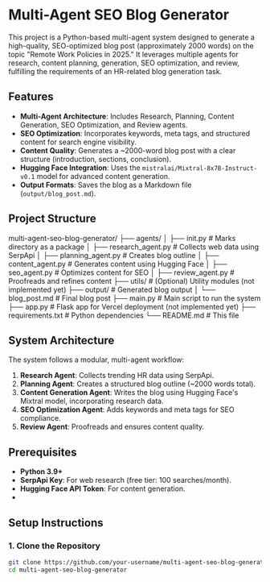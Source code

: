 # Multi-Agent SEO Blog Generator

This project is a Python-based multi-agent system designed to generate a high-quality, SEO-optimized blog post (approximately 2000 words) on the topic "Remote Work Policies in 2025." It leverages multiple agents for research, content planning, generation, SEO optimization, and review, fulfilling the requirements of an HR-related blog generation task.

## Features
- **Multi-Agent Architecture**: Includes Research, Planning, Content Generation, SEO Optimization, and Review agents.
- **SEO Optimization**: Incorporates keywords, meta tags, and structured content for search engine visibility.
- **Content Quality**: Generates a ~2000-word blog post with a clear structure (introduction, sections, conclusion).
- **Hugging Face Integration**: Uses the `mistralai/Mixtral-8x7B-Instruct-v0.1` model for advanced content generation.
- **Output Formats**: Saves the blog as a Markdown file (`output/blog_post.md`).

## Project Structure
multi-agent-seo-blog-generator/
├── agents/
│   ├── init.py              # Marks directory as a package
│   ├── research_agent.py        # Collects web data using SerpApi
│   ├── planning_agent.py        # Creates blog outline
│   ├── content_agent.py         # Generates content using Hugging Face
│   ├── seo_agent.py             # Optimizes content for SEO
│   ├── review_agent.py          # Proofreads and refines content
├── utils/                       # (Optional) Utility modules (not implemented yet)
├── output/                      # Generated blog output
│   └── blog_post.md             # Final blog post
├── main.py                      # Main script to run the system
├── app.py                       # Flask app for Vercel deployment (not implemented yet)
├── requirements.txt             # Python dependencies
└── README.md                    # This file


## System Architecture
The system follows a modular, multi-agent workflow:
1. **Research Agent**: Collects trending HR data using SerpApi.
2. **Planning Agent**: Creates a structured blog outline (~2000 words total).
3. **Content Generation Agent**: Writes the blog using Hugging Face's Mixtral model, incorporating research data.
4. **SEO Optimization Agent**: Adds keywords and meta tags for SEO compliance.
5. **Review Agent**: Proofreads and ensures content quality.

## Prerequisites
- **Python 3.9+**
- **SerpApi Key**: For web research (free tier: 100 searches/month).
- **Hugging Face API Token**: For content generation.
- 
## Setup Instructions

### 1. Clone the Repository
```bash
git clone https://github.com/your-username/multi-agent-seo-blog-generator.git
cd multi-agent-seo-blog-generator

